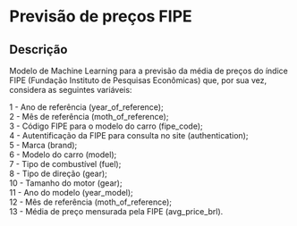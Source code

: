 # Previsão de preços FIPE

## Descrição

Modelo de Machine Learning para a previsão da média de preços do índice FIPE (Fundação Instituto de Pesquisas Econômicas) que, por sua vez, considera as seguintes variáveis:<br>

1 - Ano de referência (year_of_reference); <br>
2 - Mês de referência (moth_of_reference); <br>
3 - Código FIPE para o modelo do carro (fipe_code);<br>
4 - Autentificação da FIPE para consulta no site (authentication);<br>
5 - Marca (brand);<br>
6 - Modelo do carro (model);<br>
7 - Tipo de combustível (fuel);<br>
8 - Tipo de direção (gear);<br>
10 - Tamanho do motor (gear);<br>
11 - Ano do modelo (year_model);<br>
12 - Mês de referência (moth_of_reference);<br>
13 - Média de preço mensurada pela FIPE (avg_price_brl).



